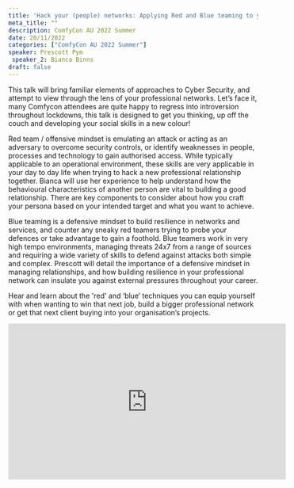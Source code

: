 ```yaml
---
title: 'Hack your (people) networks: Applying Red and Blue teaming to your career'
meta_title: ""
description: ComfyCon AU 2022 Summer
date: 20/11/2022
categories: ["ComfyCon AU 2022 Summer"]
speaker: Prescott Pym
 speaker_2: Bianca Binns  
draft: false
---
```

This talk will bring familiar elements of approaches to Cyber Security, and attempt to view through the lens of your professional networks. Let’s face it, many Comfycon attendees are quite happy to regress into introversion throughout lockdowns, this talk is designed to get you thinking, up off the couch and developing your social skills in a new colour!

Red team / offensive mindset is emulating an attack or acting as an adversary to overcome security controls, or identify weaknesses in people, processes and technology to gain authorised access. While typically applicable to an operational environment, these skills are very applicable in your day to day life when trying to hack a new professional relationship together. Bianca will use her experience to help understand how the behavioural characteristics of another person are vital to building a good relationship. There are key components to consider about how you craft your persona based on your intended target and what you want to achieve. 

Blue teaming is a defensive mindset to build resilience in networks and services, and counter any sneaky red teamers trying to probe your defences or take advantage to gain a foothold.  Blue teamers work in very high tempo environments, managing threats 24x7 from a range of sources and requiring a wide variety of skills to defend against attacks both simple and complex. Prescott will detail the importance of a defensive mindset in managing relationships, and how building resilience in your professional network can insulate you against external pressures throughout your career.

Hear and learn about the 'red' and ‘blue’ techniques you can equip yourself with when wanting to win that next job, build a bigger professional network or get that next client buying into your organisation’s projects. 

<iframe width="560" height="315" src="https://youtu.be/VdFl3NsaHfE?si=TCYIWmk1elDFeIQe" title="YouTube video player" frameborder="0" allow="accelerometer; autoplay; clipboard-write; encrypted-media; gyroscope; picture-in-picture; web-share" allowfullscreen></iframe>